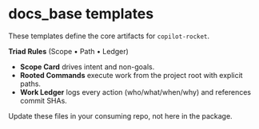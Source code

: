 # docs_base templates

These templates define the core artifacts for `copilot-rocket`.

**Triad Rules** (Scope • Path • Ledger)

- **Scope Card** drives intent and non-goals.
- **Rooted Commands** execute work from the project root with explicit paths.
- **Work Ledger** logs every action (who/what/when/why) and references commit SHAs.

Update these files in your consuming repo, not here in the package.
